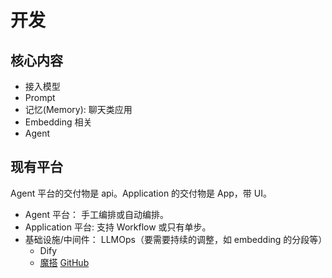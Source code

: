 # 开发
## 核心内容
* 接入模型
* Prompt
* 记忆(Memory): 聊天类应用
* Embedding 相关
* Agent

## 现有平台
Agent 平台的交付物是 api。Application 的交付物是 App，带 UI。

* Agent 平台： 手工编排或自动编排。
* Application 平台: 支持 Workflow 或只有单步。
* 基础设施/中间件： LLMOps（要需要持续的调整，如 embedding 的分段等）
  * Dify
  * [魔搭](https://modelscope.cn/home) [GitHub](https://github.com/modelscope/modelscope/tree/master)